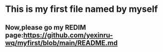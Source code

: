 # This is my first file named by myself
## Now,please go my REDIM page:https://github.com/yexinru-wq/myfirst/blob/main/README.md
